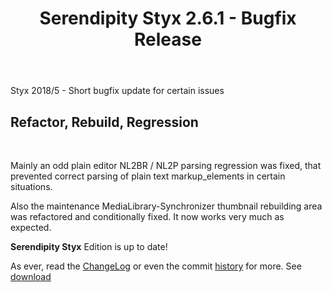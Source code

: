 ﻿---
layout: post
title: Serendipity Styx 2.6.1 - Bugfix Release
last_modified_at: 2018-11-05T13:32:00+00:00
---

Styx 2018/5 - Short bugfix update for certain issues

<div markdown="1">
 <div>

<h2>Refactor, Rebuild, Regression</h2><br>

<p>Mainly an odd plain editor NL2BR / NL2P parsing regression was fixed, that prevented correct parsing of plain text markup_elements in certain situations.</p>

<p>Also the maintenance MediaLibrary-Synchronizer thumbnail rebuilding area was refactored and conditionally fixed. It now works very much as expected.</p>

<p><strong>Serendipity Styx</strong> Edition is up to date!</p>

 </div>
</div>

As ever, read the [ChangeLog](https://github.com/ophian/styx/blob/2.6.1/docs/NEWS) or even the commit [history](https://github.com/ophian/styx/commits/2.6.1) for more. See [download](https://github.com/ophian/styx/releases/tag/2.6.1)
